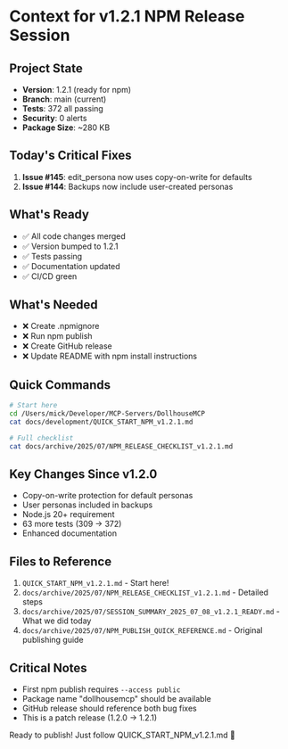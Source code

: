 # Context for v1.2.1 NPM Release Session

## Project State
- **Version**: 1.2.1 (ready for npm)
- **Branch**: main (current)
- **Tests**: 372 all passing
- **Security**: 0 alerts
- **Package Size**: ~280 KB

## Today's Critical Fixes
1. **Issue #145**: edit_persona now uses copy-on-write for defaults
2. **Issue #144**: Backups now include user-created personas

## What's Ready
- ✅ All code changes merged
- ✅ Version bumped to 1.2.1
- ✅ Tests passing
- ✅ Documentation updated
- ✅ CI/CD green

## What's Needed
- ❌ Create .npmignore
- ❌ Run npm publish
- ❌ Create GitHub release
- ❌ Update README with npm install instructions

## Quick Commands
```bash
# Start here
cd /Users/mick/Developer/MCP-Servers/DollhouseMCP
cat docs/development/QUICK_START_NPM_v1.2.1.md

# Full checklist
cat docs/archive/2025/07/NPM_RELEASE_CHECKLIST_v1.2.1.md
```

## Key Changes Since v1.2.0
- Copy-on-write protection for default personas
- User personas included in backups
- Node.js 20+ requirement
- 63 more tests (309 → 372)
- Enhanced documentation

## Files to Reference
1. `QUICK_START_NPM_v1.2.1.md` - Start here!
2. `docs/archive/2025/07/NPM_RELEASE_CHECKLIST_v1.2.1.md` - Detailed steps
3. `docs/archive/2025/07/SESSION_SUMMARY_2025_07_08_v1.2.1_READY.md` - What we did today
4. `docs/archive/2025/07/NPM_PUBLISH_QUICK_REFERENCE.md` - Original publishing guide

## Critical Notes
- First npm publish requires `--access public`
- Package name "dollhousemcp" should be available
- GitHub release should reference both bug fixes
- This is a patch release (1.2.0 → 1.2.1)

Ready to publish! Just follow QUICK_START_NPM_v1.2.1.md 🚀